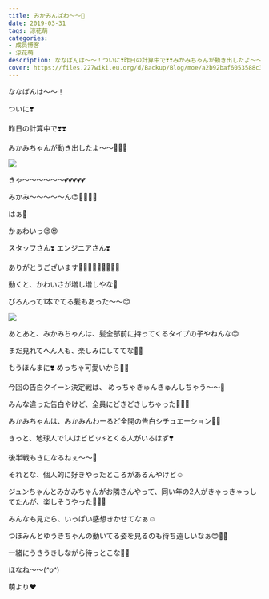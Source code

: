 ```yaml
---
title: みかみんぱわ〜〜🐥
date: 2019-03-31
tags: 涼花萌
categories: 
- 成员博客
- 涼花萌
description: ななばんは〜〜！ついに❣️昨日の計算中で❣️❣️みかみちゃんが動き出したよ〜〜💓💓💓きゃ〜〜〜〜〜〜💕💕💕💕💕みかみ〜〜〜〜〜ん😍💓💓💓💓...
cover: https://files.227wiki.eu.org/d/Backup/Blog/moe/a2b92baf6053588c34b01d6625ae3.jpg 
---
```







ななばんは〜〜！






ついに❣️


昨日の計算中で❣️❣️




みかみちゃんが動き出したよ〜〜💓💓💓


![](https://files.227wiki.eu.org/d/Backup/Blog/moe/a2b92baf6053588c34b01d6625ae3.jpg)






きゃ〜〜〜〜〜〜💕💕💕💕💕

みかみ〜〜〜〜〜ん😍💓💓💓💓



はぁ💓

かぁわいっ😍😍






スタッフさん❣️
エンジニアさん❣️

ありがとうございます🙇🏼‍♀️🙇🏼‍♀️🙇🏼‍♀️





動くと、かわいさが増し増しやな💓







ぴろんって1本でてる髪もあった〜〜😊

![](https://files.227wiki.eu.org/d/Backup/Blog/moe/a2b92baf6053588c34b01d6625ae3-01.jpg)





あとあと、みかみちゃんは、髪全部前に持ってくるタイプの子やねんな😊






まだ見れてへん人も、楽しみにしててな💓💓







もうほんまに❣️
めっちゃ可愛いから💓💓






今回の告白クイーン決定戦は、
めっちゃきゅんきゅんしちゃう〜〜🥰



みんな違った告白やけど、全員にどきどきしちゃった🙈💓💓








みかみちゃんは、みかみんわーるど全開の告白シチュエーション💓💓





きっと、地球人で1人はビビッ⚡️とくる人がいるはず❣️






後半戦もきになるねぇ〜〜🤫







それとな、個人的に好きやったところがあるんやけど☺️


ジュンちゃんとみかみちゃんがお隣さんやって、同い年の2人がきゃっきゃっしてたんが、楽しそうやった🐥💓🍬







みんなも見たら、いっぱい感想きかせてなぁ☺️







つぼみんとゆうきちゃんの動いてる姿を見るのも待ち遠しいなぁ😊💓💓




一緒にうきうきしながら待っとこな🐒🐒









ほなね〜〜(*^o^*)



萌より❤︎



